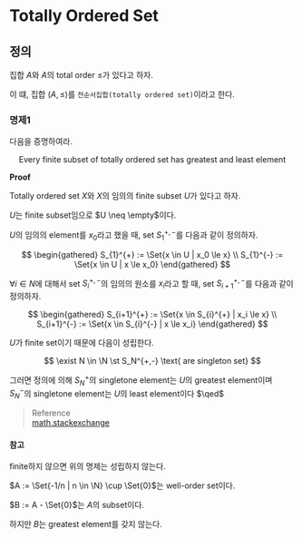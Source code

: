 # Totally Ordered Set
## 정의
집합 $A$와 $A$의 total order $\le$가 있다고 하자.

이 떄, 집합 $(A, \le)$를 `전순서집합(totally ordered set)`이라고 한다.

### 명제1
다음을 증명하여라.

$$ \text{ Every finite subset of totally ordered set has greatest and least element} $$

**Proof**

Totally ordered set $X$와 $X$의 임의의 finite subset $U$가 있다고 하자.

$U$는 finite subset임으로 $U \neq \empty$이다.

$U$의 임의의 element를 $x_0$라고 했을 때, set $S_1^{+,-}$를 다음과 같이 정의하자.

$$ \begin{gathered} S_{1}^{+} := \Set{x \in U | x_0 \le x} \\ S_{1}^{-}  := \Set{x \in U | x \le x_0} \end{gathered}  $$

$\forall i \in N$에 대해서  set $S_i^{+,-}$의 임의의 원소를 $x_i$라고 할 때, set $S_{i+1}^{+,-}$를 다음과 같이 정의하자.

$$ \begin{gathered} S_{i+1}^{+} := \Set{x \in S_{i}^{+} | x_i \le x} \\ S_{i+1}^{-}  := \Set{x \in S_{i}^{-} | x \le x_i} \end{gathered}  $$

$U$가 finite set이기 때문에 다음이 성립한다.

$$ \exist N \in \N \st S_N^{+,-} \text{ are singleton set} $$

그러면 정의에 의해 $S_N^{+}$의 singletone element는 $U$의 greatest element이며 $S_N^{-}$의 singletone element는 $U$의 least element이다 $\qed$

> Reference  
> [math.stackexchange](https://math.stackexchange.com/questions/3915890/does-a-bounded-well-ordered-set-have-a-maximum)

#### 참고
finite하지 않으면 위의 명제는 성립하지 않는다.

$A := \Set{-1/n | n \in \N} \cup \Set{0}$는 well-order set이다.

$B := A - \Set{0}$는 $A$의 subset이다. 

하지만 $B$는 greatest element를 갖지 않는다.